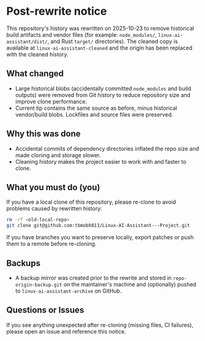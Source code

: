 # Post-rewrite notice

This repository's history was rewritten on 2025-10-23 to remove historical build artifacts and vendor files (for example: `node_modules/`, `linux-ai-assistant/dist/`, and Rust `target/` directories). The cleaned copy is available at `linux-ai-assistant-cleaned` and the origin has been replaced with the cleaned history.

What changed
------------

- Large historical blobs (accidentally committed `node_modules` and build outputs) were removed from Git history to reduce repository size and improve clone performance.
- Current tip contains the same source as before, minus historical vendor/build blobs. Lockfiles and source files were preserved.

Why this was done
-----------------

- Accidental commits of dependency directories inflated the repo size and made cloning and storage slower.
- Cleaning history makes the project easier to work with and faster to clone.

What you must do (you)
-----------------------

If you have a local clone of this repository, please re-clone to avoid problems caused by rewritten history:

```zsh
rm -rf <old-local-repo>
git clone git@github.com:tbmobb813/Linux-AI-Assistant---Project.git
```

If you have branches you want to preserve locally, export patches or push them to a remote before re-cloning.

Backups
-------

- A backup mirror was created prior to the rewrite and stored in `repo-origin-backup.git` on the maintainer's machine and (optionally) pushed to `linux-ai-assistant-archive` on GitHub.

Questions or Issues
------------------

If you see anything unexpected after re-cloning (missing files, CI failures), please open an issue and reference this notice.
